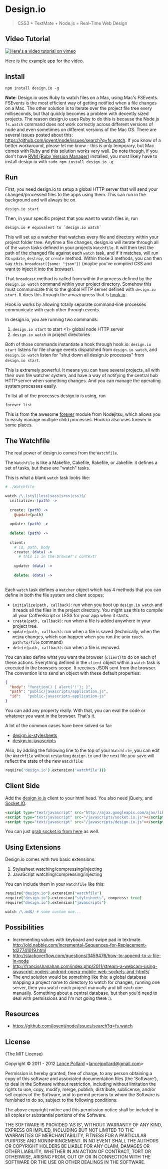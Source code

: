 # Design.io

> CSS3 + TextMate + Node.js = Real-Time Web Design

## Video Tutorial

[![Here's a video tutorial on vimeo](http://i.imgur.com/JunAS.png)](http://player.vimeo.com/video/31589739?title=0&amp;byline=0&amp;portrait=0&autoplay=true)

Here is the [example app](https://github.com/viatropos/design.io-example) for the video.

## Install

```
npm install design.io -g
```

**Note**: Design.io uses Ruby to watch files on a Mac, using Mac's FSEvents.  FSEvents is the most efficient way of getting notified when a file changes on a Mac.  The other solution is to iterate over the project file tree every <n> milliseconds, but that quickly becomes a problem with decently sized projects.  The reason design.io uses Ruby to do this is because the Node.js `fs.watch` command does not work correctly across different versions of node and even sometimes on different versions of the Mac OS.  There are several issues posted about this: https://github.com/joyent/node/issues/search?q=fs.watch.  If you know of a better workaround, please let me know - this is only temporary, but Mac comes with Ruby and this solution works very well.  Do note though, if you don't have [RVM (Ruby Version Manager)](https://rvm.beginrescueend.com/rvm/install/) installed, you most likely have to install design.io with `sudo npm install design.io -g`.

## Run

First, you need design.io to setup a global HTTP server that will send your changed/processed files to the apps using them.  This can run in the background and will always be on.

```
design.io start
```

Then, in your specific project that you want to watch files in, run

```
design.io # equivalent to `design.io watch`
```

This will set up a watcher that watches every file and directory within your project folder tree.  Anytime a file changes, design.io will iterate through all of the `watch` tasks defined in your projects `Watchfile`.  It will then test the path of the changed file against each `watch` task, and if it matches, will run its `update`, `destroy`, or `create` method.  Within those 3 methods, you can then say `this.broadcast({some: "json"})` (maybe you've compiled CSS and want to inject it into the browser).

That `broadcast` method is called from within the process defined by the `design.io watch` command within your project directory.  Somehow this must communicate this to the global HTTP server defined with `design.io start`.  It does this through the amazingness that is [hook.io](https://github.com/hookio/hook.io).

Hook.io works by allowing totally separate command-line processes communicate with each other through events.

In design.io, you are running two commands:

1. `design.io start` to start <1> global node HTTP server
2. `design.io watch` in <n> project directories
  
Both of those commands instantiate a hook through hook.io: `design.io start` listens for file change events dispatched from `design.io watch`, and `design.io watch` listen for "shut down all design.io processes" from `design.io start`.

This is extremely powerful.  It means you can have several projects, all with their own file watcher system, and have a way of notifying the central hub HTTP server when something changes.  And you can manage the operating system processes easily.

To list all of the processes design.io is using, run

```
forever list
```

This is from the awesome [forever](https://github.com/nodejitsu/forever) module from Nodejitsu, which allows you to easily manage multiple child processes.  Hook.io also uses forever in some places.

## The Watchfile

The real power of design.io comes from the `Watchfile`.

The `Watchfile` is like a Makefile, Cakefile, Rakefile, or Jakefile: it defines a set of tasks, but these are "watch" tasks.

This is what a blank `watch` task looks like:

``` coffeescript
# ./Watchfile

watch /\.(styl|less|sass|scss|css)$/
  initialize: (path) ->
    
  create: (path) ->
    @update(path)
    
  update: (path) ->
      
  delete: (path) ->
  
  client:
    # id, path, body
    create: (data) ->
      # this is in the browser's context!
    
    update: (data) ->
      
    delete: (data) ->
      
```

Each `watch` task defines a `Watcher` object which has 4 methods that you can define in both the file system and client scopes:

- `initialize(path, callback)`: run when you boot up `design.io watch` and it reads all the files in the project directory.  You might use this to compile all your CoffeeScript or LESS for your app when it starts.
- `create(path, callback)`: run when a file is added anywhere in your project tree.
- `update(path, callback)`: run when a file is saved (technically, when the `mtime` changes, which can happen when you run the unix `touch path/to/file` command)
- `delete(path, callback)`: run when a file is removed.

You can also define what you want the browser (`client`) to do on each of these actions.  Everything defined in the `client` object within a `watch` task is executed in the browsers scope.  It receives JSON sent from the browser.  The convention is to send an object with these default properties:

``` json
{
  "body": "function() { alert('!'); }",
  "path": "public/javascripts/application.js",
  "id":   "public-javascripts-application-js"
}
```

You can add any property really.  With that, you can eval the code or whatever you want in the browser.  That's it.

A lot of the common cases have been solved so far:

- [design.io-stylesheets](https://github.com/viatropos/design.io-stylesheets)
- [design.io-javascripts](https://github.com/viatropos/design.io-javascripts)

Also, by adding the following line to the top of your `Watchfile`, you can edit the `Watchfile` without restarting `design.io` and the next file you save will reflect the state of the new `Watchfile`:

``` coffeescript
require('design.io').extension('watchfile')()
```

## Client Side

Add the [design.io.js](https://raw.github.com/viatropos/design.io/master/design.io.js) client to your html head.  You also need jQuery, and [Socket.IO](http://socket.io/).

``` html
<script type="text/javascript" src="http://ajax.googleapis.com/ajax/libs/jquery/1.7.0/jquery.min.js"></script>
<script type="text/javascript" src="/javascripts/socket.io.js"></script>
<script type="text/javascript" src="/javascripts/design.io.js"></script>
```

You can just [grab socket.io from here](https://raw.github.com/viatropos/design.io/master/spec/app/javascripts/socket.io.js) as well.

## Using Extensions

Design.io comes with two basic extensions:

1. Stylesheet watching/compressing/injecting
2. JavaScript watching/compressing/injecting

You can include them in your `Watchfile` like this:

``` coffeescript
require("design.io").extension("watchfile")
require("design.io").extension("stylesheets", compress: true)
require("design.io").extension("javascripts")

watch /\.md$/ # some custom one...
```

## Possibilities

- Incrementing values with keyboard and swipe pad in textmate.  http://old.nabble.com/Incremental-Sequences-for-Replacement-td27741019.html
- http://stackoverflow.com/questions/3459476/how-to-append-to-a-file-in-node
- http://francisshanahan.com/index.php/2011/stream-a-webcam-using-javascript-nodejs-android-opera-mobile-web-sockets-and-html5/
- The end solution would be something like this: a global database mapping a project name to directory to watch for changes, running one server, then you watch each project manually and kill each one manually.  Something about a central database, but then you'd need to deal with permissions and I'm not going there :).

## Resources

- https://github.com/joyent/node/issues/search?q=fs.watch

## License

(The MIT License)

Copyright &copy; 2011 - 2012 [Lance Pollard](http://twitter.com/viatropos) &lt;lancejpollard@gmail.com&gt;

Permission is hereby granted, free of charge, to any person obtaining a copy of this software and associated documentation files (the 'Software'), to deal in the Software without restriction, including without limitation the rights to use, copy, modify, merge, publish, distribute, sublicense, and/or sell copies of the Software, and to permit persons to whom the Software is furnished to do so, subject to the following conditions:

The above copyright notice and this permission notice shall be included in all copies or substantial portions of the Software.

THE SOFTWARE IS PROVIDED 'AS IS', WITHOUT WARRANTY OF ANY KIND, EXPRESS OR IMPLIED, INCLUDING BUT NOT LIMITED TO THE WARRANTIES OF MERCHANTABILITY, FITNESS FOR A PARTICULAR PURPOSE AND NONINFRINGEMENT. IN NO EVENT SHALL THE AUTHORS OR COPYRIGHT HOLDERS BE LIABLE FOR ANY CLAIM, DAMAGES OR OTHER LIABILITY, WHETHER IN AN ACTION OF CONTRACT, TORT OR OTHERWISE, ARISING FROM, OUT OF OR IN CONNECTION WITH THE SOFTWARE OR THE USE OR OTHER DEALINGS IN THE SOFTWARE.
